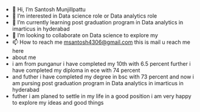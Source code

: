 - 👋 Hi, I’m Santosh Munjillpattu
- 👀 I’m interested in Data science role or Data analytics role 
- 🌱 I’m currently learning post graduation program in Data analytics in imarticus in hyderabad
- 💞️ I’m looking to collaborate on  Data science to explore my
- 📫 How to reach me msantosh4306@gmail.com this is mail u reach me here 
-  about me 
-  i am from punganur i have completed my 10th  with 6.5 percent further i have completed my diploma in ece with 74 percent  
-  and futher i have  completed my degree in bsc with 73 percent and now i am pursing post graduation program in Data analytics in imarticus in hyderabad
-  futher i am planed to settle in my life in a good position i am very happy to explore my ideas and good things

<!---
Santosh4306/Santosh4306 is a ✨ special ✨ repository because its `README.md` (this file) appears on your GitHub profile.
You can click the Preview link to take a look at your changes.
--->
